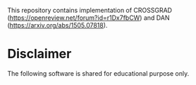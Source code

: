 This repository contains implementation of CROSSGRAD (https://openreview.net/forum?id=r1Dx7fbCW) and DAN (https://arxiv.org/abs/1505.07818).

# Disclaimer
The following software is shared for educational purpose only.
